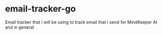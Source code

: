 # email-tracker-go
Email tracker that i will be using to track email that i send for MindKeeper AI and in general
